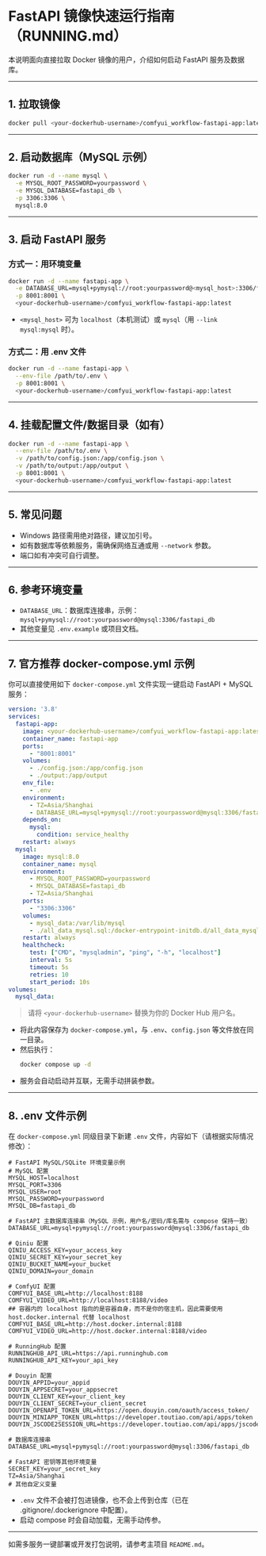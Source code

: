 # FastAPI 镜像快速运行指南（RUNNING.md）

本说明面向直接拉取 Docker 镜像的用户，介绍如何启动 FastAPI 服务及数据库。

---

## 1. 拉取镜像

```bash
docker pull <your-dockerhub-username>/comfyui_workflow-fastapi-app:latest
```

---

## 2. 启动数据库（MySQL 示例）

```bash
docker run -d --name mysql \
  -e MYSQL_ROOT_PASSWORD=yourpassword \
  -e MYSQL_DATABASE=fastapi_db \
  -p 3306:3306 \
  mysql:8.0
```

---

## 3. 启动 FastAPI 服务

### 方式一：用环境变量
```bash
docker run -d --name fastapi-app \
  -e DATABASE_URL=mysql+pymysql://root:yourpassword@<mysql_host>:3306/fastapi_db \
  -p 8001:8001 \
  <your-dockerhub-username>/comfyui_workflow-fastapi-app:latest
```
- `<mysql_host>` 可为 `localhost`（本机测试）或 `mysql`（用 `--link mysql:mysql` 时）。

### 方式二：用 .env 文件
```bash
docker run -d --name fastapi-app \
  --env-file /path/to/.env \
  -p 8001:8001 \
  <your-dockerhub-username>/comfyui_workflow-fastapi-app:latest
```

---

## 4. 挂载配置文件/数据目录（如有）
```bash
docker run -d --name fastapi-app \
  --env-file /path/to/.env \
  -v /path/to/config.json:/app/config.json \
  -v /path/to/output:/app/output \
  -p 8001:8001 \
  <your-dockerhub-username>/comfyui_workflow-fastapi-app:latest
```

---

## 5. 常见问题
- Windows 路径需用绝对路径，建议加引号。
- 如有数据库等依赖服务，需确保网络互通或用 `--network` 参数。
- 端口如有冲突可自行调整。

---

## 6. 参考环境变量
- `DATABASE_URL`：数据库连接串，示例：`mysql+pymysql://root:yourpassword@mysql:3306/fastapi_db`
- 其他变量见 `.env.example` 或项目文档。

---

## 7. 官方推荐 docker-compose.yml 示例

你可以直接使用如下 `docker-compose.yml` 文件实现一键启动 FastAPI + MySQL 服务：

```yaml
version: '3.8'
services:
  fastapi-app:
    image: <your-dockerhub-username>/comfyui_workflow-fastapi-app:latest
    container_name: fastapi-app
    ports:
      - "8001:8001"
    volumes:
      - ./config.json:/app/config.json
      - ./output:/app/output
    env_file:
      - .env
    environment:
      - TZ=Asia/Shanghai
      - DATABASE_URL=mysql+pymysql://root:yourpassword@mysql:3306/fastapi_db
    depends_on:
      mysql:
        condition: service_healthy
    restart: always
  mysql:
    image: mysql:8.0
    container_name: mysql
    environment:
      - MYSQL_ROOT_PASSWORD=yourpassword
      - MYSQL_DATABASE=fastapi_db
      - TZ=Asia/Shanghai
    ports:
      - "3306:3306"
    volumes:
      - mysql_data:/var/lib/mysql
      - ./all_data_mysql.sql:/docker-entrypoint-initdb.d/all_data_mysql.sql
    restart: always
    healthcheck:
      test: ["CMD", "mysqladmin", "ping", "-h", "localhost"]
      interval: 5s
      timeout: 5s
      retries: 10
      start_period: 10s
volumes:
  mysql_data:
```

> 请将 `<your-dockerhub-username>` 替换为你的 Docker Hub 用户名。

- 将此内容保存为 `docker-compose.yml`，与 `.env`、`config.json` 等文件放在同一目录。
- 然后执行：
  ```bash
  docker compose up -d
  ```
- 服务会自动启动并互联，无需手动拼装参数。

---

## 8. .env 文件示例

在 `docker-compose.yml` 同级目录下新建 `.env` 文件，内容如下（请根据实际情况修改）：
```env
# FastAPI MySQL/SQLite 环境变量示例
# MySQL 配置
MYSQL_HOST=localhost
MYSQL_PORT=3306
MYSQL_USER=root
MYSQL_PASSWORD=yourpassword
MYSQL_DB=fastapi_db

# FastAPI 主数据库连接串（MySQL 示例，用户名/密码/库名需与 compose 保持一致）
DATABASE_URL=mysql+pymysql://root:yourpassword@mysql:3306/fastapi_db

# Qiniu 配置
QINIU_ACCESS_KEY=your_access_key
QINIU_SECRET_KEY=your_secret_key
QINIU_BUCKET_NAME=your_bucket
QINIU_DOMAIN=your_domain

# ComfyUI 配置
COMFYUI_BASE_URL=http://localhost:8188
COMFYUI_VIDEO_URL=http://localhost:8188/video
## 容器内的 localhost 指向的是容器自身，而不是你的宿主机，因此需要使用 host.docker.internal 代替 localhost
COMFYUI_BASE_URL=http://host.docker.internal:8188
COMFYUI_VIDEO_URL=http://host.docker.internal:8188/video

# RunningHub 配置
RUNNINGHUB_API_URL=https://api.runninghub.com
RUNNINGHUB_API_KEY=your_api_key

# Douyin 配置
DOUYIN_APPID=your_appid
DOUYIN_APPSECRET=your_appsecret
DOUYIN_CLIENT_KEY=your_client_key
DOUYIN_CLIENT_SECRET=your_client_secret
DOUYIN_OPENAPI_TOKEN_URL=https://open.douyin.com/oauth/access_token/
DOUYIN_MINIAPP_TOKEN_URL=https://developer.toutiao.com/api/apps/token
DOUYIN_JSCODE2SESSION_URL=https://developer.toutiao.com/api/apps/jscode2session
```

```env
# 数据库连接串
DATABASE_URL=mysql+pymysql://root:yourpassword@mysql:3306/fastapi_db

# FastAPI 密钥等其他环境变量
SECRET_KEY=your_secret_key
TZ=Asia/Shanghai
# 其他自定义变量
```

- `.env` 文件不会被打包进镜像，也不会上传到仓库（已在 .gitignore/.dockerignore 中配置）。
- 启动 compose 时会自动加载，无需手动传参。

---

如需多服务一键部署或开发打包说明，请参考主项目 `README.md`。
